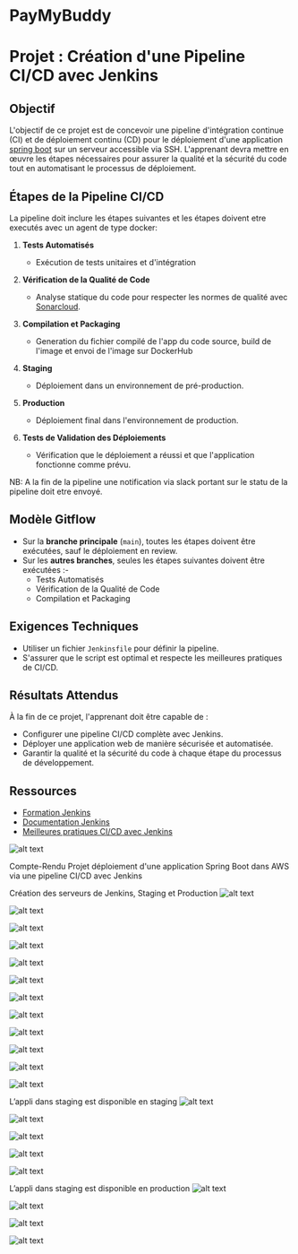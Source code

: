 # PayMyBuddy

# Projet : Création d'une Pipeline CI/CD avec Jenkins

## Objectif
L'objectif de ce projet est de concevoir une pipeline d'intégration continue (CI) et de déploiement continu (CD) pour le déploiement d'une application [spring boot](https://github.com/cheikhfallkhouma/Projet-Jenkins) sur un serveur accessible via SSH. L'apprenant devra mettre en œuvre les étapes nécessaires pour assurer la qualité et la sécurité du code tout en automatisant le processus de déploiement.

## Étapes de la Pipeline CI/CD

La pipeline doit inclure les étapes suivantes et les étapes doivent etre executés avec un agent de type docker:

1. **Tests Automatisés**
   - Exécution de tests unitaires et d'intégration

2. **Vérification de la Qualité de Code**
   - Analyse statique du code pour respecter les normes de qualité avec [Sonarcloud](https://docs.sonarsource.com/sonarqube-cloud/).

3. **Compilation et Packaging**
   - Generation du fichier compilé de l'app du code source, build de l'image et envoi de l'image sur DockerHub

4. **Staging**
   - Déploiement dans un environnement de pré-production.

5. **Production**
   - Déploiement final dans l'environnement de production.

6. **Tests de Validation des Déploiements**
    - Vérification que le déploiement a réussi et que l'application fonctionne comme prévu.

NB: A la fin de la pipeline une notification via slack portant sur le statu de la pipeline doit etre envoyé.

## Modèle Gitflow

- Sur la **branche principale** (`main`), toutes les étapes doivent être exécutées, sauf le déploiement en review.
- Sur les **autres branches**, seules les étapes suivantes doivent être exécutées :-
  - Tests Automatisés
  - Vérification de la Qualité de Code
  - Compilation et Packaging


## Exigences Techniques

- Utiliser un fichier `Jenkinsfile` pour définir la pipeline.
- S'assurer que le script est optimal et respecte les meilleures pratiques de CI/CD.

## Résultats Attendus

À la fin de ce projet, l'apprenant doit être capable de :

- Configurer une pipeline CI/CD complète avec Jenkins.
- Déployer une application web de manière sécurisée et automatisée.
- Garantir la qualité et la sécurité du code à chaque étape du processus de développement.

## Ressources
- [Formation Jenkins ](https://eazytraining.fr/cours/jenkins-ci-cd-pour-devops/)
- [Documentation Jenkins](https://www.jenkins.io/doc/)
- [Meilleures pratiques CI/CD avec Jenkins](https://www.jenkins.io/doc/book/pipeline/#best-practices)

![alt text](<CICD Jenkins.png>)


Compte-Rendu Projet déploiement d'une application Spring Boot dans AWS via une pipeline CI/CD avec Jenkins

Création des serveurs de Jenkins, Staging et Production
![alt text](Screenshots/Servers-AWS.png)

![alt text](Screenshots/Jenkins-Notifier-Slack.png)

![alt text](Screenshots/Conf-Slack-Jenkins.png)

![alt text](Screenshots/Jenkins-Notif-Slack.png)

![alt text](Screenshots/Jenkins-Credentials.png)

![alt text](Screenshots/Jenkins.png)

![alt text](Screenshots/Pipeline-success.png)

![alt text](Screenshots/DockerHub.png)

![alt text](Screenshots/fichiers-copiés-dans-aws.png)

![alt text](Screenshots/containers-started-in-aws-EC2-staging.png)

![alt text](Screenshots/Logs-Staging.png)

![alt text](Screenshots/Logs-BDD-staging.png)

L’appli dans staging est disponible en staging
![alt text](Screenshots/Application-available-staging.png)

![alt text](Screenshots/after-connexion-staging.png)

![alt text](Screenshots/containers-started-in-prod-server-aws.png)

![alt text](Screenshots/Logs-BDD-prod.png)

![alt text](Screenshots/Logs-prod.png)

L’appli dans staging est disponible en production
![alt text](Screenshots/application-available-in-prod-server.png)

![alt text](Screenshots/after-connexion-prod.png)

![alt text](Screenshots/Slack-Notif-after-deployment.png)

![alt text](Screenshots/All-step-Jenkins.png)

